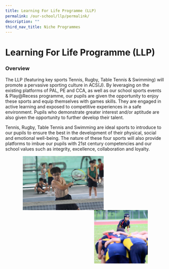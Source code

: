 ```yaml
---
title: Learning For Life Programme (LLP)
permalink: /our-school/llp/permalink/
description: ""
third_nav_title: Niche Programmes
---
```

Learning For Life Programme (LLP)
=================================

### Overview

The LLP (featuring key sports Tennis, Rugby, Table Tennis & Swimming) will promote a pervasive sporting culture in ACS(J). By leveraging on the existing platforms of PAL, PE and CCA, as well as our school sports events & Play@Recess programme, our pupils are given the opportunity to enjoy these sports and equip themselves with games skills. They are engaged in active learning and exposed to competitive experiences in a safe environment. Pupils who demonstrate greater interest and/or aptitude are also given the opportunity to further develop their talent.

Tennis, Rugby, Table Tennis and Swimming are ideal sports to introduce to our pupils to ensure the best in the development of their physical, social and emotional well-being. The nature of these four sports will also provide platforms to imbue our pupils with 21st century competencies and our school values such as integrity, excellence, collaboration and loyalty.

<img src="/images/llp1.jpg" style="width:50.5%;margin-left:55px;" align = "left">
<img src="/images/llp2.jpg" style="width:33.5%;margin-right:55px;" align = "right">

<br clear="left">
